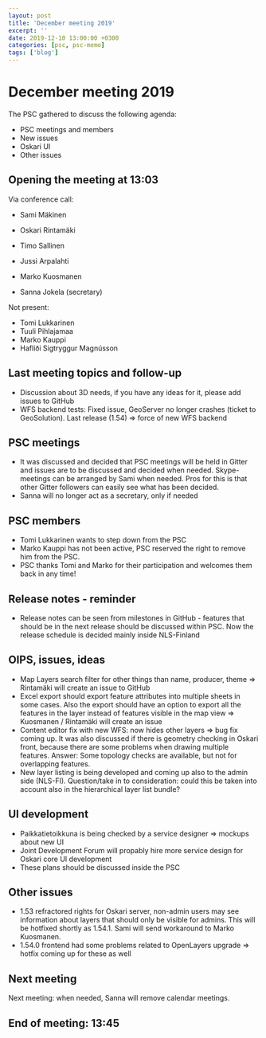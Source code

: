 ```yaml
---
layout: post
title: 'December meeting 2019'
excerpt: ''
date: 2019-12-10 13:00:00 +0300
categories: [psc, psc-memo]
tags: ['blog']
---
```


# December meeting 2019

The PSC gathered to discuss the following agenda:

- PSC meetings and members
- New issues
- Oskari UI
- Other issues

## Opening the meeting at 13:03

Via conference call:

- Sami Mäkinen
- Oskari Rintamäki
- Timo Sallinen
- Jussi Arpalahti
- Marko Kuosmanen

- Sanna Jokela (secretary)

Not present:

- Tomi Lukkarinen
- Tuuli Pihlajamaa
- Marko Kauppi
- Hafliði Sigtryggur Magnússon

## Last meeting topics and follow-up

- Discussion about 3D needs, if you have any ideas for it, please add issues to GitHub
- WFS backend tests: Fixed issue, GeoServer no longer crashes (ticket to GeoSolution). Last release (1.54) ⇒ force of new WFS backend

## PSC meetings

- It was discussed and decided that PSC meetings will be held in Gitter and issues are to be discussed and decided when needed. Skype-meetings can be arranged by Sami when needed. Pros for this is that other Gitter followers can easily see what has been decided.
- Sanna will no longer act as a secretary, only if needed

## PSC members

- Tomi Lukkarinen wants to step down from the PSC
- Marko Kauppi has not been active, PSC reserved the right to remove him from the PSC.
- PSC thanks Tomi and Marko for their participation and welcomes them back in any time!

## Release notes - reminder

- Release notes can be seen from milestones in GitHub - features that should be in the next release should be discussed within PSC. Now the release schedule is decided mainly inside NLS-Finland

## OIPS, issues, ideas

- Map Layers search filter for other things than name, producer, theme ⇒ Rintamäki will create an issue to GitHub
- Excel export should export feature attributes into multiple sheets in some cases. Also the export should have an option to export all the features in the layer instead of features visible in the map view ⇒ Kuosmanen / Rintamäki will create an issue
- Content editor fix with new WFS: now hides other layers ⇒ bug fix coming up. It was also discussed if there is geometry checking in Oskari front, because there are some problems when drawing multiple features. Answer: Some topology checks are available, but not for overlapping features.
- New layer listing is being developed and coming up also to the admin side (NLS-FI). Question/take in to consideration: could this be taken into account also in the hierarchical layer list bundle?

## UI development

- Paikkatietoikkuna is being checked by a service designer ⇒ mockups about new UI
- Joint Development Forum will propably hire more service design for Oskari core UI development
- These plans should be discussed inside the PSC

## Other issues

- 1.53 refractored rights for Oskari server, non-admin users may see information about layers that should only be visible for admins. This will be hotfixed shortly as 1.54.1. Sami will send workaround to Marko Kuosmanen.
- 1.54.0 frontend had some problems related to OpenLayers upgrade ⇒ hotfix coming up for these as well

## Next meeting

Next meeting: when needed, Sanna will remove calendar meetings.

## End of meeting: 13:45
